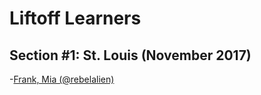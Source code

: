 # Liftoff Learners

## Section \#1: St. Louis (November 2017)

-[Frank, Mia (@rebelalien)](https://github.com/rebelalien/liftoff-assignments)